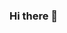 ### Hi there 👋

<!--
**chikenlover89/chikenlover89** is a ✨ _special_ ✨ repository because its `README.md` (this file) appears on your GitHub profile.

Welcome to my repository!

+ cdlx-prj small projects and excercises to learn php backend basics
+ codelex-backup first excercises to learn php basics
+ codelex-blog forked project for codelex homeworks
